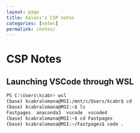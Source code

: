 ```yaml
---
layout: page
title: Kalani's CSP notes
categories: [notes]
permalink: /notes/
---
```


# CSP Notes

## Launching VSCode through WSL
```bash
PS C:\Users\kcabr> wsl
(base) kcabralomana@MSI:/mnt/c/Users/kcabr$ cd
(base) kcabralomana@MSI:~$ ls
Fastpages  anaconda3  vscode  vscode4
(base) kcabralomana@MSI:~$ cd Fastpages
(base) kcabralomana@MSI:~/Fastpages$ code .
```
